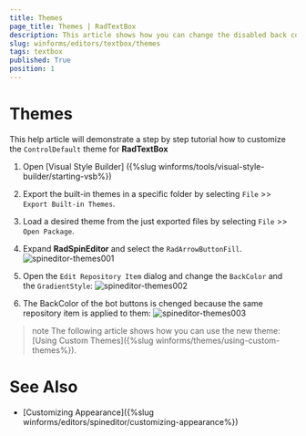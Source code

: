 ```yaml
---
title: Themes
page_title: Themes | RadTextBox
description: This article shows how you can change the disabled back color of RadTextBox.
slug: winforms/editors/textbox/themes
tags: textbox
published: True
position: 1
---
```


# Themes

This help article will demonstrate a step by step tutorial how to customize the `ControlDefault` theme for __RadTextBox__

1. Open [Visual Style Builder] ({%slug winforms/tools/visual-style-builder/starting-vsb%})
2. Export the built-in themes in a specific folder by selecting `File` >> `Export Built-in Themes`.
3. Load a desired theme from the just exported files by selecting `File` >> `Open Package`.
4. Expand __RadSpinEditor__ and select the `RadArrowButtonFill`. 
    ![spineditor-themes001](images/spineditor-themes001.png)

5. Open the `Edit Repository Item` dialog and change the `BackColor` and the `GradientStyle`:
   ![spineditor-themes002](images/spineditor-themes002.png)

6. The BackColor of the bot buttons is chenged because the same repository item is applied to them:
   ![spineditor-themes003](images/spineditor-themes003.png)

>note The following article shows how you can use the new theme: [Using Custom Themes]({%slug winforms/themes/using-custom-themes%}).

# See Also 

* [Customizing Appearance]({%slug winforms/editors/spineditor/customizing-appearance%})